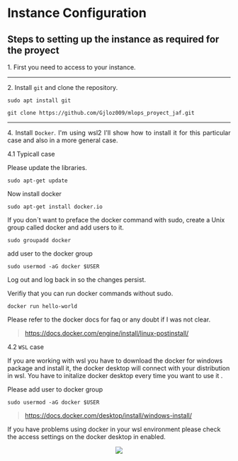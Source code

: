 # Instance Configuration

## Steps to setting up the instance as required for the proyect
<p align="justify">
1. First you need to access to your instance.
</p>

---

<p align="justify">
2. Install <code>git</code> and clone the repository.
</p>

```
sudo apt install git
```
```
git clone https://github.com/Gjloz009/mlops_proyect_jaf.git
```
---

<p align="justify">
4. Install <code>Docker</code>. I'm using wsl2 I'll show how to install it for this particular case and also in a more general case.
</p>

<p align="justify">
4.1 Typicall case 
</p>

Please update the libraries.

```
sudo apt-get update
```
Now install docker 

```
sudo apt-get install docker.io
```

If you don´t want to preface the docker command with sudo, create a Unix group called docker and add users to it.

```
sudo groupadd docker
```

add user to the docker group

```
sudo usermod -aG docker $USER
```

Log out and log back in so the changes persist.

Verifiy that you can run docker commands without sudo.

```
docker run hello-world
```
Please refer to the docker docs for faq or any doubt if I was not clear.

> https://docs.docker.com/engine/install/linux-postinstall/

<p align="justify">
4.2 <code>WSL</code> case 
</p>

If you are working with wsl you have to download the docker for windows package and install it, the docker desktop will connect with your distribution in wsl. You have to initalize docker desktop every time you want to use it .

Please add user to docker group

```
sudo usermod -aG docker $USER
```

> https://docs.docker.com/desktop/install/windows-install/

If you have problems using docker in your wsl environment please check the access settings on the docker desktop in enabled.

<p align="center">
  <img src="images\docker_desktop_1.png">
</p>